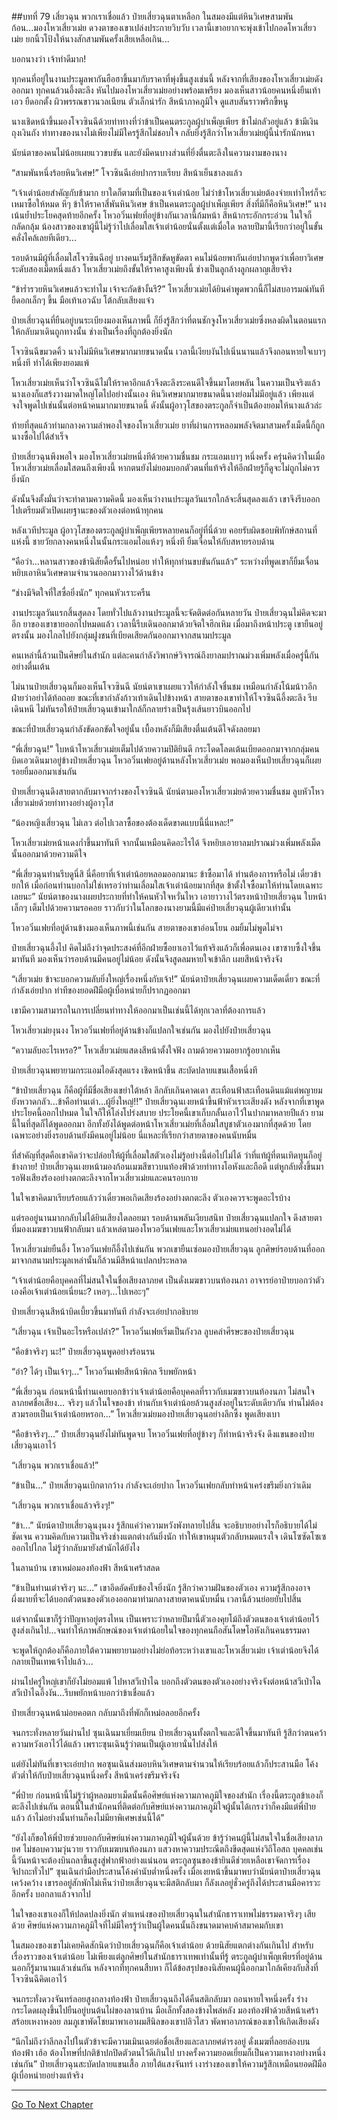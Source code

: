 ##บทที่ 79 เสี่ยวฉุน พวกเราเชื่อแล้ว
ป๋ายเสี่ยวฉุนตาเหลือก ในสมองมีแต่หินวิเศษสามพันก้อน...มองโหวเสี่ยวเม่ย ดวงตาของเขาเปล่งประกายวิบวับ เวลานี้เขาอยากจะพุ่งเข้าไปกอดโหวเสี่ยวเม่ย ยกนิ้วโป้งให้นางสักสามพันครั้งเสียเหลือเกิน...

บอกนางว่า เจ้าทำดีมาก!

ทุกคนที่อยู่ในงานประมูลพากันฮือฮาขึ้นมากับราคาที่พุ่งขึ้นสูงเช่นนี้ หลังจากที่เสียงของโหวเสี่ยวเม่ยดังออกมา ทุกคนล้วนอึ้งตะลึง หันไปมองโหวเสี่ยวเม่ยอย่างพร้อมเพรียง มองเห็นสาวน้อยคนหนึ่งยืนเท้าเอว ยืดอกตั้ง ผิวพรรณขาวนวลเนียน ตัวเล็กน่ารัก สีหน้าภาคภูมิใจ ดูแสบสันราวพริกขี้หนู

นางเชิดหน้าขึ้นมองโจวซินฉีด้วยท่าทางที่ว่าข้าเป็นคนตระกูลผู้บำเพ็ญเพียร ข้าไม่กลัวอยู่แล้ว ข้ามีเงินถุงเงินถัง ท่าทางของนางไม่เพียงไม่มีใครรู้สึกไม่ชอบใจ กลับยิ่งรู้สึกว่าโหวเสี่ยวเม่ยผู้นี้น่ารักนักหนา

นัยน์ตาของคนไม่น้อยเผยแววขบขัน และยังมีคนบางส่วนที่ยิ่งตื่นตะลึงในความงามของนาง

“สามพันหนึ่งร้อยหินวิเศษ!” โจวซินฉีเอ่ยปากราบเรียบ สีหน้าเย็นชาลงแล้ว

“เจ้าเต่าน้อยสำคัญกับข้ามาก ยาใดก็ตามที่เป็นของเจ้าเต่าน้อย ไม่ว่าข้าโหวเสี่ยวเม่ยต้องจ่ายเท่าไหร่ก็จะเหมาซื้อให้หมด หึๆ ข้าให้ราคาสี่พันหินวิเศษ ข้าเป็นคนตระกูลผู้บำเพ็ญเพียร สิ่งที่มีก็คือหินวิเศษ!” นางเน้นย้ำประโยคสุดท้ายอีกครั้ง โหวอวิ๋นเฟยที่อยู่ข้างกันเวลานี้ก้มหน้า สีหน้ากระอักกระอ่วน ในใจก็กลัดกลุ้ม น้องสาวของเขาผู้นี้ไม่รู้ว่าไปเลื่อมใสเจ้าเต่าน้อยนั่นตั้งแต่เมื่อใด หลายปีมานี้เรียกว่าอยู่ในขั้นคลั่งไคล้เลยทีเดียว...

รอบด้านมีผู้ที่เลื่อมใสโจวซินฉีอยู่ บางคนเริ่มรู้สึกขัดหูขัดตา คนไม่น้อยพากันเอ่ยปากพูดว่าเพื่อยาวิเศษระดับสองเม็ดหนึ่งแล้ว โหวเสี่ยวเม่ยถึงขั้นให้ราคาสูงเพียงนี้ ช่างเป็นลูกล้างลูกผลาญเสียจริง

“ข้าร่ำรวยหินวิเศษแล้วจะทำไม เจ้าจะกัดข้างั้นรึ?” โหวเสี่ยวเม่ยได้ยินคำพูดพวกนี้ก็ไม่สบอารมณ์ทันที ยืดอกเล็กๆ ขึ้น มือเท้าเอวฉับ โต้กลับเสียงแจ๋ว

ป๋ายเสี่ยวฉุนที่ยืนอยู่บนระเบียงมองเห็นภาพนี้ ก็ยิ่งรู้สึกว่าที่ตนชักจูงโหวเสี่ยวเม่ยซึ่งหลงผิดในตอนแรกให้กลับมาเดินถูกทางนั้น ช่างเป็นเรื่องที่ถูกต้องยิ่งนัก

โจวซินฉีขมวดคิ้ว นางไม่มีหินวิเศษมากมายขนาดนั้น เวลานี้เงียบงันไปเนิ่นนานแล้วจึงถอนหายใจเบาๆ หนึ่งที ทำได้เพียงยอมแพ้

โหวเสี่ยวเม่ยเห็นว่าโจวซินฉีไม่ให้ราคาอีกแล้วจึงตะลึงระคนดีใจขึ้นมาโดยพลัน ในความเป็นจริงแล้วนางเองก็แสร้งวางมาดใหญ่โตไปอย่างนั้นเอง หินวิเศษมากมายขนาดนี้นางย่อมไม่มีอยู่แล้ว เพียงแต่จงใจพูดไปเช่นนั้นต่อหน้าคนมากมายขนาดนี้ ดังนั้นผู้อาวุโสของตระกูลก็จำเป็นต้องยอมให้นางแล้วล่ะ

ท้ายที่สุดแล้วท่ามกลางความลำพองใจของโหวเสี่ยวเม่ย ยาที่ผ่านการหลอมพลังจิตมาสามครั้งเม็ดนี้ก็ถูกนางซื้อไปได้สำเร็จ

ป๋ายเสี่ยวฉุนพึงพอใจ มองโหวเสี่ยวเม่ยหนึ่งทีด้วยความชื่นชม กระแอมเบาๆ หนึ่งครั้ง ครุ่นคิดว่าในเมื่อโหวเสี่ยวเม่ยเลื่อมใสตนถึงเพียงนี้ หากตนยังไม่ยอมบอกตัวตนที่แท้จริงให้อีกฝ่ายรู้ก็ดูจะไม่ถูกไม่ควรยิ่งนัก

ดังนั้นจึงตั้งมั่นว่าจะทำตามความคิดนี้ มองเห็นว่างานประมูลวันแรกใกล้จะสิ้นสุดลงแล้ว เขาจึงรีบออกไปเตรียมตัวเปิดเผยฐานะของตัวเองต่อหน้าทุกคน

หลังเวทีประมูล ผู้อาวุโสของตระกูลผู้บำเพ็ญเพียรหลายคนก็อยู่ที่นี่ด้วย คอยรับผิดชอบพิทักษ์สถานที่แห่งนี้ ชายวัยกลางคนหนึ่งในนั้นกระแอมไอแห้งๆ หนึ่งที ยิ้มเจื่อนให้กับสหายรอบด้าน

“คือว่า...หลานสาวของข้านิสัยดื้อรั้นไปหน่อย ทำให้ทุกท่านขบขันกันแล้ว” ระหว่างที่พูดเขาก็ยิ้มเจื่อน หยิบเอาหินวิเศษตามจำนวนออกมาวางไว้ด้านข้าง

“ช่างมีจิตใจที่ใสซื่อยิ่งนัก” ทุกคนหัวเราะครืน

งานประมูลวันแรกสิ้นสุดลง โดยทั่วไปแล้วงานประมูลนี้จะจัดติดต่อกันหลายวัน ป๋ายเสี่ยวฉุนไม่คิดจะมาอีก ยาของเขาขายออกไปหมดแล้ว เวลานี้รีบเดินออกมาด้วยจิตใจฮึกเหิม เมื่อมาถึงหน้าประตู เขายืนอยู่ตรงนั้น มองไกลไปยังกลุ่มฝูงชนที่เบียดเสียดกันออกมาจากสนามประมูล

คนเหล่านี้ล้วนเป็นศิษย์ในสำนัก แต่ละคนกำลังวิพากษ์วิจารณ์ถึงยาลมปราณม่วงเพิ่มพลังเมื่อครู่นี้กันอย่างตื่นเต้น

ไม่นานป๋ายเสี่ยวฉุนก็มองเห็นโจวซินฉี นัยน์ตาเขาเผยแววให้กำลังใจชื่นชม เหมือนกำลังโน้มน้าวอีกฝ่ายว่าอย่าได้ท้อถอย ขณะที่เขากำลังก้าวเท้าเดินไปข้างหน้า สายตาของเขาทำให้โจวซินฉีอึ้งตะลึง รีบเดินหนี ไม่ทันรอให้ป๋ายเสี่ยวฉุนเข้ามาใกล้ก็กลายร่างเป็นรุ้งเส้นยาวบินออกไป

ขณะที่ป๋ายเสี่ยวฉุนกำลังขัดอกขัดใจอยู่นั้น เบื้องหลังก็มีเสียงตื่นเต้นดีใจดังลอยมา

“พี่เสี่ยวฉุน!” ใบหน้าโหวเสี่ยวเม่ยเต็มไปด้วยความปิติยินดี กระโดดโลดเต้นเบียดออกมาจากกลุ่มคน บิดเอวเดินมาอยู่ข้างป๋ายเสี่ยวฉุน โหวอวิ๋นเฟยอยู่ด้านหลังโหวเสี่ยวเม่ย พอมองเห็นป๋ายเสี่ยวฉุนก็เผยรอยยิ้มออกมาเช่นกัน

ป๋ายเสี่ยวฉุนดึงสายตากลับมาจากร่างของโจวซินฉี นัยน์ตามองโหวเสี่ยวเม่ยด้วยความชื่นชม ลูบหัวโหวเสี่ยวเม่ยด้วยท่าทางอย่างผู้อาวุโส

“น้องหญิงเสี่ยวฉุน ไม่เลว ต่อไปเวลาซื้อของต้องเด็ดขาดแบบนี้นี่แหละ!”

โหวเสี่ยวเม่ยหน้าแดงก่ำขึ้นมาทันที จากนั้นเหมือนคิดอะไรได้ จึงหยิบเอายาลมปราณม่วงเพิ่มพลังเม็ดนั้นออกมาด้วยความดีใจ

“พี่เสี่ยวฉุนท่านรีบดูนี่สิ นี่คือยาที่เจ้าเต่าน้อยหลอมออกมานะ ข้าซื้อมาได้ ท่านต้องการหรือไม่ เดี๋ยวข้ายกให้ เมื่อก่อนท่านบอกไม่ใช่เหรอว่าท่านเลื่อมใสเจ้าเต่าน้อยมากที่สุด ข้าตั้งใจซื้อมาให้ท่านโดยเฉพาะเลยนะ” นัยน์ตาของนางเผยประกายที่ทำให้คนหัวใจหวั่นไหว เอายาวางไว้ตรงหน้าป๋ายเสี่ยวฉุน ใบหน้าเล็กๆ เต็มไปด้วยความรอคอย ราวกับว่าในโลกของนางยามนี้มีแค่ป๋ายเสี่ยวฉุนผู้เดียวเท่านั้น

โหวอวิ๋นเฟยที่อยู่ด้านข้างมองเห็นภาพนี้เช่นกัน สายตาของเขาอ่อนโยน อมยิ้มไม่พูดไม่จา

ป๋ายเสี่ยวฉุนอึ้งไป คิดไม่ถึงว่าจุดประสงค์ที่อีกฝ่ายซื้อยาเอาไว้แท้จริงแล้วก็เพื่อตนเอง เขาซาบซึ้งใจขึ้นมาทันที มองเห็นว่ารอบด้านมีคนอยู่ไม่น้อย ดังนั้นจึงสูดลมหายใจเข้าลึก เผยสีหน้าจริงจัง

“เสี่ยวเม่ย ข้าจะบอกความลับยิ่งใหญ่เรื่องหนึ่งกับเจ้า!” นัยน์ตาป๋ายเสี่ยวฉุนเผยความเด็ดเดี่ยว ขณะที่กำลังเอ่ยปาก ท่าทีของยอดฝีมือผู้เบื่อหน่ายก็ปรากฏออกมา

เขามีความสามารถในการเปลี่ยนท่าทางให้ออกมาเป็นเช่นนี้ได้ทุกเวลาที่ต้องการแล้ว

โหวเสี่ยวเม่ยงุนงง โหวอวิ๋นเฟยที่อยู่ด้านข้างก็แปลกใจเช่นกัน มองไปยังป๋ายเสี่ยวฉุน

“ความลับอะไรเหรอ?” โหวเสี่ยวเม่ยแสดงสีหน้าตั้งใจฟัง ถามด้วยความอยากรู้อยากเห็น

ป๋ายเสี่ยวฉุนพยายามกระแอมไอดังสุดแรง เชิดหน้าขึ้น สะบัดปลายแขนเสื้อหนึ่งที

“ข้าป๋ายเสี่ยวฉุน ก็คือผู้ที่มีชื่อเสียงเขย่าใต้หล้า ลึกลับเกินคาดเดา สะเทือนฟ้าสะเทือนดินแม้แต่พญายมยังหวาดกลัว...ข้าคือท่านเต่า...ผู้ยิ่งใหญ่!!” ป๋ายเสี่ยวฉุนเงยหน้าขึ้นฟ้าหัวเราะเสียงดัง หลังจากที่เขาพูดประโยคนี้ออกไปหมด ในใจก็ให้โล่งโปร่งสบาย ประโยคนี้เขาเก็บกลั้นเอาไว้ในปากมาหลายปีแล้ว ยามนี้ในที่สุดก็ได้พูดออกมา อีกทั้งยังได้พูดต่อหน้าโหวเสี่ยวเม่ยที่เลื่อมใสบูชาตัวเองมากที่สุดด้วย โดยเฉพาะอย่างยิ่งรอบด้านยังมีคนอยู่ไม่น้อย นี่แหละที่เรียกว่าสายตาของคนนับหมื่น

ที่สำคัญที่สุดคือเขาคิดว่าจะปล่อยให้ผู้ที่เลื่อมใสตัวเองไม่รู้อย่างนี้ต่อไปไม่ได้ ว่าที่แท้ผู้ที่ตนเทิดทูนก็อยู่ข้างกาย! ป๋ายเสี่ยวฉุนเงยหน้ามองก้อนเมฆสีขาวบนท้องฟ้าด้วยท่าทางโอหังและถือดี แต่หูกลับตั้งขึ้นมา รอฟังเสียงร้องอย่างตกตะลึงจากโหวเสี่ยวเม่ยและคนรอบกาย

ในใจเขาคิดมาเรียบร้อยแล้วว่าเดี๋ยวพอเกิดเสียงร้องอย่างตกตะลึง ตัวเองควรจะพูดอะไรบ้าง

แต่รออยู่นานมากกลับไม่ได้ยินเสียงใดลอยมา รอบด้านพลันเงียบสนิท ป๋ายเสี่ยวฉุนแปลกใจ ดึงสายตาที่มองเมฆขาวบนฟ้ากลับมา แล้วเหล่ตามองโหวอวิ๋นเฟยและโหวเสี่ยวเม่ยแทนอย่างอดไม่ได้

โหวเสี่ยวเม่ยยืนอึ้ง โหวอวิ๋นเฟยก็อึ้งไปเช่นกัน พวกเขายืนเซ่อมองป๋ายเสี่ยวฉุน ลูกศิษย์รอบด้านที่ออกมาจากสนามประมูลเหล่านั้นก็ล้วนมีสีหน้าแปลกประหลาด

“เจ้าเต่าน้อยคือบุคคลที่ไม่สนใจในชื่อเสียงลาภยศ เป็นดั่งเมฆขาวบนท้องนภา อาจารย์อาป๋ายบอกว่าตัวเองคือเจ้าเต่าน้อยเนี่ยนะ? เหอๆ...ไปเหอะๆ”

ป๋ายเสี่ยวฉุนสีหน้าบิดเบี้ยวขึ้นมาทันที กำลังจะเอ่ยปากอธิบาย

“เสี่ยวฉุน เจ้าเป็นอะไรหรือเปล่า?” โหวอวิ๋นเฟยเริ่มเป็นกังวล ลูบคลำศีรษะของป๋ายเสี่ยวฉุน

“คือข้าจริงๆ นะ!” ป๋ายเสี่ยวฉุนพูดอย่างร้อนรน

“อ๋า? ได้ๆ เป็นเจ้าๆ...” โหวอวิ๋นเฟยสีหน้าพิกล รีบพยักหน้า

“พี่เสี่ยวฉุน ก่อนหน้านี้ท่านเคยบอกข้าว่าเจ้าเต่าน้อยคือบุคคลที่ราวกับเมฆขาวบนท้องนภา ไม่สนใจลาภยศชื่อเสียง... จริงๆ แล้วในใจของข้า ท่านกับเจ้าเต่าน้อยล้วนสูงส่งอยู่ในระดับเดียวกัน ท่านไม่ต้องสวมรอยเป็นเจ้าเต่าน้อยหรอก...” โหวเสี่ยวเม่ยมองป๋ายเสี่ยวฉุนอย่างลึกซึ้ง พูดเสียงเบา

“คือข้าจริงๆ...” ป๋ายเสี่ยวฉุนยังไม่ทันพูดจบ โหวอวิ๋นเฟยที่อยู่ข้างๆ ก็ทำหน้าจริงจัง ดึงแขนของป๋ายเสี่ยวฉุนเอาไว้

“เสี่ยวฉุน พวกเราเชื่อแล้ว!”

“ข้าเป็น...” ป๋ายเสี่ยวฉุนเบิกตากว้าง กำลังจะเอ่ยปาก โหวอวิ๋นเฟยกลับทำหน้าเคร่งขรึมยิ่งกว่าเดิม

“เสี่ยวฉุน พวกเราเชื่อแล้วจริงๆ!”

“ข้า...” นัยน์ตาป๋ายเสี่ยวฉุนงุนงง รู้สึกแค่ว่าความหวังพังทลายไปสิ้น จะอธิบายอย่างไรก็อธิบายได้ไม่ชัดเจน ความคิดกับความเป็นจริงช่างแตกต่างกันยิ่งนัก ทำให้เขาหมุนตัวกลับหมดแรงใจ เดินโซซัดโซเซออกไปไกล ไม่รู้ว่ากลับมายังสำนักได้ยังไง

ในลานบ้าน เขาเหม่อมองท้องฟ้า สีหน้าเศร้าสลด

“ข้าเป็นท่านเต่าจริงๆ นะ...” เขาอึดอัดคับข้องใจยิ่งนัก รู้สึกว่าความฝันของตัวเอง ความรู้สึกองอาจผึ่งผายที่จะได้บอกตัวตนของตัวเองออกมาท่ามกลางสายตาคนนับหมื่น เวลานี้ล้วนย่อยยับไปสิ้น

แต่จากนั้นเขาก็รู้ว่าปัญหาอยู่ตรงไหน เป็นเพราะว่าหลายปีมานี้ตัวเองคุยโม้ถึงตัวตนของเจ้าเต่าน้อยไว้สูงส่งเกินไป...จนทำให้ภาพลักษณ์ของเจ้าเต่าน้อยในใจของทุกคนถือสันโดษโอหังเกินคนธรรมดา

จะพูดให้ถูกต้องก็คือภายใต้ความพยายามอย่างไม่ย่อท้อระหว่างเขาและโหวเสี่ยวเม่ย เจ้าเต่าน้อยจึงได้กลายเป็นเทพเจ้าไปแล้ว...

ผ่านไปครู่ใหญ่เขาก็ยังไม่ยอมแพ้ ไปหาสวีเป่าไฉ บอกถึงตัวตนของตัวเองอย่างจริงจังต่อหน้าสวีเป่าไฉ สวีเป่าไฉอึ้งงัน...รีบพยักหน้าบอกว่าข้าเชื่อแล้ว

ป๋ายเสี่ยวฉุนหน้าม่อยคอตก กลับมาถึงที่พักก็เหม่อลอยอีกครั้ง

จนกระทั่งหลายวันผ่านไป ซุนเฉินมาเยี่ยมเยียน ป๋ายเสี่ยวฉุนทั้งตกใจและดีใจขึ้นมาทันที รู้สึกว่าตนคว้าความหวังเอาไว้ได้แล้ว เพราะซุนเฉินรู้ว่าตนเป็นผู้เอายานั่นไปส่งให้

แต่ยังไม่ทันที่เขาจะเอ่ยปาก พอซุนเฉินส่งมอบหินวิเศษตามจำนวนให้เรียบร้อยแล้วก็ประสานมือ โค้งตัวต่ำให้กับป๋ายเสี่ยวฉุนหนึ่งครั้ง สีหน้าเคร่งขรึมจริงจัง

“พี่ป๋าย ก่อนหน้านี้ไม่รู้ว่าผู้หลอมยาเม็ดนั้นคือศิษย์แห่งความภาคภูมิใจของสำนัก เรื่องนี้ตระกูลข้าเองก็ตะลึงไปเช่นกัน ตอนนี้ในสำนักคนที่ติดต่อกับศิษย์แห่งความภาคภูมิใจผู้นั้นได้เกรงว่าก็คงมีแต่พี่ป๋ายแล้ว ถ้าไม่อย่างนั้นท่านก็คงไม่มียาพิเศษเช่นนี้ได้”

“ยังไงก็ขอให้พี่ป๋ายช่วยบอกกับศิษย์แห่งความภาคภูมิใจผู้นั้นด้วย ข้ารู้ว่าคนผู้นี้ไม่สนใจในชื่อเสียงลาภยศ ไม่ชอบความวุ่นวาย ราวกับเมฆบนท้องนภา แสวงหาความประณีตถึงขีดสุดแห่งวิถีโอสถ บุคคลเช่นนี้วันหน้าจะต้องบินถลาขึ้นสูงสู่ฟากฟ้าอย่างแน่นอน ตระกูลซุนของข้ายินดีช่วยเหลือเขาจัดการเรื่องจิปาถะทั่วไป” ซุนเฉินกำมือประสานโค้งคำนับต่ำหนึ่งครั้ง เมื่อเงยหน้าขึ้นมาพบว่านัยน์ตาป๋ายเสี่ยวฉุนเคว้งคว้าง เขารออยู่สักพักไม่เห็นว่าป๋ายเสี่ยวฉุนจะมีสติกลับมา ก็ลังเลอยู่ชั่วครู่ถึงได้ประสานมือคารวะอีกครั้ง บอกลาแล้วจากไป

ในใจของเขาเองก็ให้ปลดปลงยิ่งนัก ตำแหน่งของป๋ายเสี่ยวฉุนในสำนักธาราเทพไม่ธรรมดาจริงๆ เสียด้วย ศิษย์แห่งความภาคภูมิใจที่ไม่มีใครรู้ว่าเป็นผู้ใดคนนั้นถึงขนาดมาคบค้าสมาคมกับเขา

ในสมองของเขาไม่เคยคิดสักนิดว่าป๋ายเสี่ยวฉุนก็คือเจ้าเต่าน้อย ด้วยนิสัยแตกต่างกันเกินไป สำหรับเรื่องราวของเจ้าเต่าน้อย ไม่เพียงแต่ลูกศิษย์ในสำนักธาราเทพเท่านั้นที่รู้ ตระกูลผู้บำเพ็ญเพียรที่อยู่ด้านนอกก็รู้มานานแล้วเช่นกัน หลังจากที่ทุกคนสืบหา ก็ได้ข้อสรุปของนิสัยคนผู้นี้ออกมาใกล้เคียงกับสิ่งที่โจวซินฉีคิดเอาไว้

จนกระทั่งดวงจันทร์ลอยสูงกลางท้องฟ้า ป๋ายเสี่ยวฉุนถึงได้คืนสติกลับมา ถอนหายใจหนึ่งครั้ง ร่างกระโดดผลุงขึ้นไปยืนอยู่บนต้นไผ่ของลานบ้าน มือเล็กทั้งสองข้างไพล่หลัง มองท้องฟ้าด้วยสีหน้าเศร้าสร้อยเหงาหงอย ลมภูเขาพัดโชยมาพาเอาผมสีนิลของเขาปลิวไสว พัดพาอาภรณ์ของเขาให้เกิดเสียงดัง

“นึกไม่ถึงว่าลึกลงไปในตัวข้าจะมีความเมินเฉยต่อชื่อเสียงและลาภยศดำรงอยู่ ดั่งเมฆที่ลอยล่องบนท้องฟ้า เฮ้อ ต้องโทษที่ปกติข้าปกปิดตัวตนไว้ดีเกินไป บางครั้งความยอดเยี่ยมก็เป็นความเหงาอย่างหนึ่งเช่นกัน” ป๋ายเสี่ยวฉุนสะบัดปลายแขนเสื้อ ภายใต้แสงจันทร์ เงาร่างของเขาให้ความรู้สึกเหมือนยอดฝีมือผู้เบื่อหน่ายอย่างแท้จริง

---------


[Go To Next Chapter]( ./80.md)
